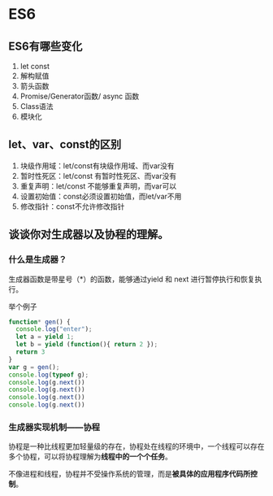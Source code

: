 # ES6
## ES6有哪些变化
1. let const
2. 解构赋值
3. 箭头函数
5. Promise/Generator函数/ async 函数
6. Class语法
7. 模块化

## let、var、const的区别

1. 块级作用域：let/const有块级作用域、而var没有
2. 暂时性死区：let/const 有暂时性死区、而var没有
3. 重复声明：let/const 不能够重复声明，而var可以
4. 设置初始值：const必须设置初始值，而let/var不用
5. 修改指针：const不允许修改指针

## 谈谈你对生成器以及协程的理解。

### 什么是生成器？

生成器函数是带星号（*）的函数，能够通过yield 和 next 进行暂停执行和恢复执行。

举个例子
```js
function* gen() {
  console.log("enter");
  let a = yield 1;
  let b = yield (function(){ return 2 });
  return 3
}
var g = gen();
console.log(typeof g);
console.log(g.next())
console.log(g.next())
console.log(g.next())
console.log(g.next())

```

### 生成器实现机制——协程

协程是一种比线程更加轻量级的存在，协程处在线程的环境中，一个线程可以存在多个协程，可以将协程理解为**线程中的一个个任务**。

不像进程和线程，协程并不受操作系统的管理，而是**被具体的应用程序代码所控制**。
